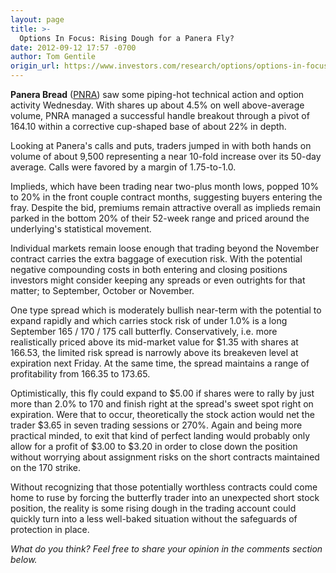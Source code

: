 ```yaml
---
layout: page
title: >-
  Options In Focus: Rising Dough for a Panera Fly?
date: 2012-09-12 17:57 -0700
author: Tom Gentile
origin_url: https://www.investors.com/research/options/options-in-focus-rising-dough-for-a-panera-fly/
---
```






**Panera Bread**  ([PNRA](https://research.investors.com/quote.aspx?symbol=PNRA)) saw some piping-hot technical action and option activity Wednesday. With shares up about 4.5% on well above-average volume, PNRA managed a successful handle breakout through a pivot of 164.10 within a corrective cup-shaped base of about 22% in depth. 

  

Looking at Panera's calls and puts, traders jumped in with both hands on volume of about 9,500 representing a near 10-fold increase over its 50-day average. Calls were favored by a margin of 1.75-to-1.0. 

  

Implieds, which have been trading near two-plus month lows, popped 10% to 20% in the front couple contract months, suggesting buyers entering the fray. Despite the bid, premiums remain attractive overall as implieds remain parked in the bottom 20% of their 52-week range and priced around the underlying's statistical movement. 

  

Individual markets remain loose enough that trading beyond the November contract carries the extra baggage of execution risk. With the potential negative compounding costs in both entering and closing positions investors might consider keeping any spreads or even outrights for that matter; to September, October or November. 

  

  

One type spread which is moderately bullish near-term with the potential to expand rapidly and which carries stock risk of under 1.0% is a long September 165 / 170 / 175 call butterfly. Conservatively, i.e. more realistically priced above its mid-market value for $1.35 with shares at 166.53, the limited risk spread is narrowly above its breakeven level at expiration next Friday. At the same time, the spread maintains a range of profitability from 166.35 to 173.65. 

  

Optimistically, this fly could expand to $5.00 if shares were to rally by just more than 2.0% to 170 and finish right at the spread's sweet spot right on expiration. Were that to occur, theoretically the stock action would net the trader $3.65 in seven trading sessions or 270%. Again and being more practical minded, to exit that kind of perfect landing would probably only allow for a profit of $3.00 to $3.20 in order to close down the position without worrying about assignment risks on the short contracts maintained on the 170 strike. 

  

Without recognizing that those potentially worthless contracts could come home to ruse by forcing the butterfly trader into an unexpected short stock position, the reality is some rising dough in the trading account could quickly turn into a less well-baked situation without the safeguards of protection in place.

  

*What do you think? Feel free to share your opinion in the comments section below.*




